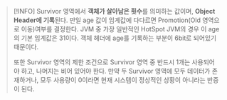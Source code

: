 > [!INFO]
> Survivor 영역에서 **객체가 살아남은 횟수**를 의미하는 값이며, **Object Header에 기록**된다.
> 만일 age 값이 임계값에 다다르면 Promotion(Old 영역으로 이동)여부를 결정한다.
> JVM 중 가장 일반적인 HotSpot JVM의 경우 이 age의 기본 임계값은 31이다.
> 객체 헤더에 age를 기록하는 부분이 6bit로 되어있기 때문이다.
> 
> 또한 Survivor 영역의 제한 조건으로 Survivor 영역 중 반드시 1개는 사용되어야 하고, 나머지는 비어 있어야 한다.
> 만약 두 Survivor 영역에 모두 데이터가 존재하거나, 모두 사용량이 0이라면 현재 시스템이 정상적인 상황이 아니라는 반증이 된다.